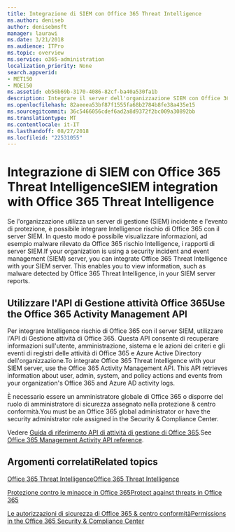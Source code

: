 ```yaml
---
title: Integrazione di SIEM con Office 365 Threat Intelligence
ms.author: deniseb
author: denisebmsft
manager: laurawi
ms.date: 3/21/2018
ms.audience: ITPro
ms.topic: overview
ms.service: o365-administration
localization_priority: None
search.appverid:
- MET150
- MOE150
ms.assetid: eb56b69b-3170-4086-82cf-ba40a530fa1b
description: Integrare il server dell'organizzazione SIEM con Office 365 rischio Intelligence utilizzando l'API di gestione di Office 365 attività.
ms.openlocfilehash: 82aeeea53bf87f1555fa68b2784b8fe38a435e15
ms.sourcegitcommit: 36c5466056cdef6ad2a8d9372f2bc009a30892bb
ms.translationtype: MT
ms.contentlocale: it-IT
ms.lasthandoff: 08/27/2018
ms.locfileid: "22531055"
---
```

# <a name="siem-integration-with-office-365-threat-intelligence"></a><span data-ttu-id="e1b25-103">Integrazione di SIEM con Office 365 Threat Intelligence</span><span class="sxs-lookup"><span data-stu-id="e1b25-103">SIEM integration with Office 365 Threat Intelligence</span></span>

<span data-ttu-id="e1b25-p101">Se l'organizzazione utilizza un server di gestione (SIEM) incidente e l'evento di protezione, è possibile integrare Intelligence rischio di Office 365 con il server SIEM. In questo modo è possibile visualizzare informazioni, ad esempio malware rilevato da Office 365 rischio Intelligence, i rapporti di server SIEM.</span><span class="sxs-lookup"><span data-stu-id="e1b25-p101">If your organization is using a security incident and event management (SIEM) server, you can integrate Office 365 Threat Intelligence with your SIEM server. This enables you to view information, such as malware detected by Office 365 Threat Intelligence, in your SIEM server reports.</span></span>
  
## <a name="use-the-office-365-activity-management-api"></a><span data-ttu-id="e1b25-106">Utilizzare l'API di Gestione attività Office 365</span><span class="sxs-lookup"><span data-stu-id="e1b25-106">Use the Office 365 Activity Management API</span></span>

<span data-ttu-id="e1b25-p102">Per integrare Intelligence rischio di Office 365 con il server SIEM, utilizzare l'API di Gestione attività di Office 365. Questa API consente di recuperare informazioni sull'utente, amministrazione, sistema e le azioni dei criteri e gli eventi di registri delle attività di Office 365 e Azure Active Directory dell'organizzazione.</span><span class="sxs-lookup"><span data-stu-id="e1b25-p102">To integrate Office 365 Threat Intelligence with your SIEM server, use the Office 365 Activity Management API. This API retrieves information about user, admin, system, and policy actions and events from your organization's Office 365 and Azure AD activity logs.</span></span> 
  
<span data-ttu-id="e1b25-109">È necessario essere un amministratore globale di Office 365 o disporre del ruolo di amministratore di sicurezza assegnato nella protezione &amp; centro conformità.</span><span class="sxs-lookup"><span data-stu-id="e1b25-109">You must be an Office 365 global administrator or have the security administrator role assigned in the Security &amp; Compliance Center.</span></span>
  
<span data-ttu-id="e1b25-110">Vedere [Guida di riferimento API di attività di gestione di Office 365](https://msdn.microsoft.com/en-us/office-365/office-365-management-activity-api-reference).</span><span class="sxs-lookup"><span data-stu-id="e1b25-110">See [Office 365 Management Activity API reference](https://msdn.microsoft.com/en-us/office-365/office-365-management-activity-api-reference).</span></span>
  
## <a name="related-topics"></a><span data-ttu-id="e1b25-111">Argomenti correlati</span><span class="sxs-lookup"><span data-stu-id="e1b25-111">Related topics</span></span>

[<span data-ttu-id="e1b25-112">Office 365 Threat Intelligence</span><span class="sxs-lookup"><span data-stu-id="e1b25-112">Office 365 Threat Intelligence</span></span>](office-365-ti.md)
  
[<span data-ttu-id="e1b25-113">Protezione contro le minacce in Office 365</span><span class="sxs-lookup"><span data-stu-id="e1b25-113">Protect against threats in Office 365</span></span>](protect-against-threats.md)
  
[<span data-ttu-id="e1b25-114">Le autorizzazioni di sicurezza di Office 365 &amp; centro conformità</span><span class="sxs-lookup"><span data-stu-id="e1b25-114">Permissions in the Office 365 Security &amp; Compliance Center</span></span>](permissions-in-the-security-and-compliance-center.md)
  

